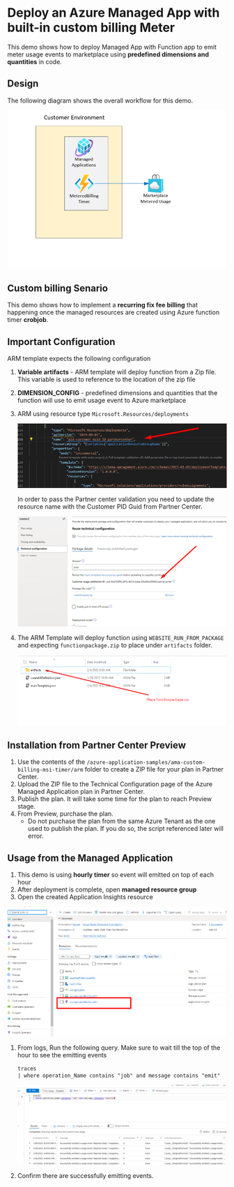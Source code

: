 # Deploy an Azure Managed App with built-in custom billing Meter

This demo shows how to deploy Managed App with Function app to  emit meter usage events to marketplace using **predefined dimensions and quantities** in code.

## Design

The following diagram shows the overall workflow for this demo.

![Diagram](./images/Diagram.png)

## Custom billing Senario

This demo shows how to implement a **recurring fix fee billing** that happening once the managed resources are created using Azure function timer **crobjob**.

## Important Configuration

ARM template expects the following configuration

1. **Variable artifacts** - ARM template will deploy function from a Zip file. This variable is used to reference to the location of the zip file
1. **DIMENSION_CONFIG** - predefined dimensions and quantities that the function will use to emit usage event to Azure marketplace
1. ARM using resource type `Microsoft.Resources/deployments`

    ![diagram](./images/Diagram2.png)

    In order to pass the Partner center validation you need to update the resource name with the Customer PID Guid from Partner Center.

    ![diagram](./images/Diagram3.png)

1. The ARM Template will deploy function using `WEBSITE_RUN_FROM_PACKAGE` and expecting `functionpackage.zip` to place under `artifacts` folder.

    ![diagram](./images/Diagram4.png)

## Installation from Partner Center Preview

1. Use the contents of the `/azure-application-samples/ama-custom-billing-msi-timer/arm` folder to create a ZIP file for your plan in Partner Center.
1. Upload the ZIP file to the Technical Configuration page of the Azure Managed Application plan in Partner Center.
1. Publish the plan. It will take some time for the plan to reach Preview stage.
1. From Preview, purchase the plan.
    - Do not purchase the plan from the same Azure Tenant as the one used to publish the plan. If you do so, the script referenced later will error.

## Usage from the Managed Application

1. This demo is using **hourly timer** so event will emitted on top of each hour
1. After deployment is complete, open **managed resource group**
1. Open the created Application Insights resource

![diagram](./images/Diagram7.png)

1. From logs, Run the following query. Make sure to wait till the top of the hour to see the emitting events

    ```text
    traces 
    | where operation_Name contains "job" and message contains "emit"
    ```

    ![diagram](./images/Diagram6.png)

1. Confirm there are successfully emitting events.
